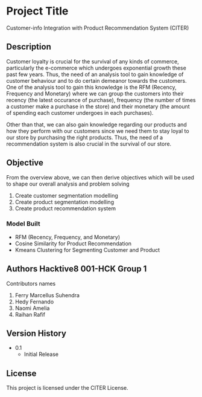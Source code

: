 # Project Title

Customer-info Integration with Product Recommendation System (CITER)

## Description

Customer loyalty is crucial for the survival of any kinds of commerce, particularly the e-commerce which undergoes exponential growth these past few years. Thus, the need of an analysis tool to gain knowledge of customer behaviour and to do certain demeanor towards the customers. One of the analysis tool to gain this knowledge is the RFM (Recency, Frequency and Monetary) where we can group the customers into their recency (the latest occurance of purchase), frequency (the number of times a customer make a purchase in the store) and their monetary (the amount of spending each customer undergoes in each purchases). 

Other than that, we can also gain knowledge regarding our products and how they perform with our customers since we need them to stay loyal to our store by purchasing the right products. Thus, the need of a recommendation system is also crucial in the survival of our store. 

## Objective

From the overview above, we can then derive objectives which will be used to shape our overall analysis and problem solving

1. Create customer segmentation modelling 
2. Create product segmentation modelling
3. Create product recommendation system 

### Model Built

* RFM (Recency, Frequency, and Monetary)
* Cosine Similarity for Product Recommendation
* Kmeans Clustering for Segmenting Customer and Product

## Authors Hacktive8 001-HCK Group 1

Contributors names

1. Ferry Marcellus Suhendra 
2. Hedy Fernando
3. Naomi Amelia
4. Raihan Rafif

## Version History

* 0.1
    * Initial Release

## License

This project is licensed under the CITER License.
